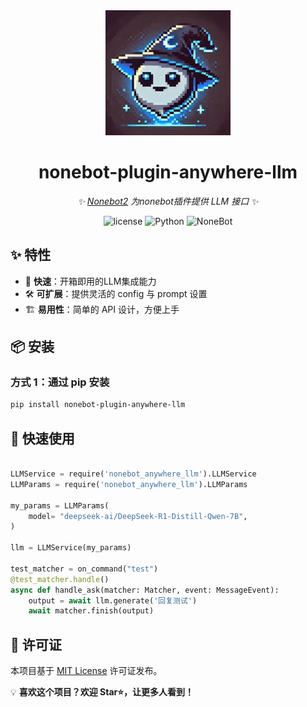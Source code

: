 
<div align="center">

  <a href="https://github.com/Zeta-qixi/nonebot-plugin-anywhere-llm/">
    <img src="https://github.com/Zeta-qixi/nonebot-plugin-anywhere-llm/blob/main/assets/logo.jpg" width="200">
  </a>

# nonebot-plugin-anywhere-llm


_✨ [Nonebot2](https://github.com/nonebot/nonebot2) 为nonebot插件提供 LLM 接口 ✨_

<p align="center">
  <img src="https://img.shields.io/github/license/Zeta-qixi/nonebot-plugin-anywhere-llm" alt="license">
  <img src="https://img.shields.io/badge/python-3.9+-blue.svg" alt="Python">
  <img src="https://img.shields.io/badge/nonebot-2.4.0+-red.svg" alt="NoneBot">

</p>

</div>



## ✨ 特性  

- 🚀 **快速**：开箱即用的LLM集成能力 
- 🛠️ **可扩展**：提供灵活的 config 与 prompt 设置
- 🏗️ **易用性**：简单的 API 设计，方便上手  

## 📦 安装  

### 方式 1：通过 pip 安装
```sh
pip install nonebot-plugin-anywhere-llm
```



## 🚀 快速使用
```python

LLMService = require('nonebot_anywhere_llm').LLMService
LLMParams = require('nonebot_anywhere_llm').LLMParams

my_params = LLMParams(
    model= "deepseek-ai/DeepSeek-R1-Distill-Qwen-7B",
)

llm = LLMService(my_params)

test_matcher = on_command("test")
@test_matcher.handle()
async def handle_ask(matcher: Matcher, event: MessageEvent):  
    output = await llm.generate('回复测试')
    await matcher.finish(output)

```



## 📜 许可证  

本项目基于 [MIT License](LICENSE) 许可证发布。

💡 **喜欢这个项目？欢迎 Star⭐，让更多人看到！**




